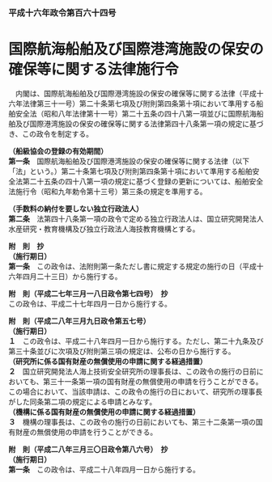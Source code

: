 ### 平成十六年政令第百六十四号  
# 国際航海船舶及び国際港湾施設の保安の確保等に関する法律施行令  
　内閣は、国際航海船舶及び国際港湾施設の保安の確保等に関する法律（平成十六年法律第三十一号）第二十条第七項及び附則第四条第十項において準用する船舶安全法（昭和八年法律第十一号）第二十五条の四十八第一項並びに国際航海船舶及び国際港湾施設の保安の確保等に関する法律第四十八条第一項の規定に基づき、この政令を制定する。  
  
**（船級協会の登録の有効期間）**  
**第一条**　国際航海船舶及び国際港湾施設の保安の確保等に関する法律（以下「法」という。）第二十条第七項及び附則第四条第十項において準用する船舶安全法第二十五条の四十八第一項の規定に基づく登録の更新については、船舶安全法施行令（昭和九年勅令第十三号）第三条の規定を準用する。  
  
**（手数料の納付を要しない独立行政法人）**  
**第二条**　法第四十八条第一項の政令で定める独立行政法人は、国立研究開発法人水産研究・教育機構及び独立行政法人海技教育機構とする。  
  
**附　則　抄**  
**（施行期日）**  
**第一条**　この政令は、法附則第一条ただし書に規定する規定の施行の日（平成十六年四月二十三日）から施行する。  
  
**附　則（平成二七年三月一八日政令第七四号）　抄**  
この政令は、平成二十七年四月一日から施行する。  
  
**附　則（平成二八年三月九日政令第五七号）**  
**（施行期日）**  
**１**　この政令は、平成二十八年四月一日から施行する。ただし、第二十九条及び第三十条並びに次項及び附則第三項の規定は、公布の日から施行する。  
**（研究所に係る国有財産の無償使用の申請に関する経過措置）**  
**２**　国立研究開発法人海上技術安全研究所の理事長は、この政令の施行の日前においても、第三十一条第一項の国有財産の無償使用の申請を行うことができる。この場合において、当該申請は、この政令の施行の日において、研究所の理事長がした同条第二項の規定による申請とみなす。  
**（機構に係る国有財産の無償使用の申請に関する経過措置）**  
**３**　機構の理事長は、この政令の施行の日前においても、第三十二条第一項の国有財産の無償使用の申請を行うことができる。  
  
**附　則（平成二八年三月三〇日政令第八六号）　抄**  
**（施行期日）**  
**第一条**　この政令は、平成二十八年四月一日から施行する。  
  
